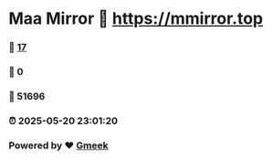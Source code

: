 # Maa Mirror :link: https://mmirror.top 
### :page_facing_up: [17](https://mmirror.top/tag.html) 
### :speech_balloon: 0 
### :hibiscus: 51696 
### :alarm_clock: 2025-05-20 23:01:20 
### Powered by :heart: [Gmeek](https://github.com/Meekdai/Gmeek)
